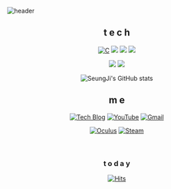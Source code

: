 
![header](https://capsule-render.vercel.app/api?type=waving&color=auto&height=300&section=header&text=Welcome&fontSize=70&textColor=white)

<div align=center>

## t e c h
  [![C](https://img.shields.io/badge/C-A8B9CC?style=flat-square&logo=C&logoColor=white)](https://github.com/JungSeungJi/gitC)
  <img src="https://img.shields.io/badge/C Sharp-239120?style=flat-square&logo=C Sharp&logoColor=white"/></a>
  <img src="https://img.shields.io/badge/Java-007396?style=flat-square&logo=Java&logoColor=white"/></a>
  <img src="https://img.shields.io/badge/Python-3776AB?style=flat-square&logo=Python&logoColor=white"/></a>
  
<img src="https://img.shields.io/badge/Visual%20Studio%20Code-007ACC?style=flat-square&logo=Visual%20Studio%20Code&logoColor=white"/></a>
<img src="https://img.shields.io/badge/Unity-000000?style=flat-square&logo=Unity&logoColor=white"/></a> 
  
![SeungJi's GitHub stats](https://github-readme-stats.vercel.app/api?username=JungSeungJi&show_icons=true&theme=react)
## m e 
  [![Tech Blog](https://img.shields.io/badge/Blog-FF5722?style=flat-square&logo=blogger&logoColor=white)](https://tmdwl806.tistory.com/)
  [![YouTube](https://img.shields.io/badge/YouTube-FF0000?style=flat-square&logo=YouTube&logoColor=white)](https://www.youtube.com/channel/UCSYQsdUUZ2BY_cOnZfhuDpg)
  [![Gmail](https://img.shields.io/badge/Gmail-EA4335?style=flat-square&logo=Gmail&logoColor=white)](mailto:one.hotseungji@gmail.com)
  
  [![Oculus](https://img.shields.io/badge/Oculus-1C1E20?style=flat-square&logo=Oculus&logoColor=white)](https://oculus.com/place/3129611827294614/)
  [![Steam](https://img.shields.io/badge/Steam-004680?style=flat-square&logo=Steam&logoColor=white)](https://steamcommunity.com/profiles/76561198395297277/)
  <br><br><br>


### t o d a y  
[![Hits](https://hits.seeyoufarm.com/api/count/incr/badge.svg?url=https%3A%2F%2Fgithub.com%2FJungSeungJi&count_bg=%23FF0000&title_bg=%23555555&icon=&icon_color=%23E7E7E7&title=hits&edge_flat=false)](https://hits.seeyoufarm.com)
<br><br><br><br><br>
